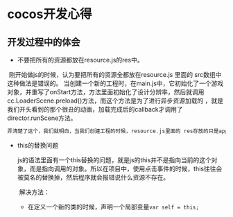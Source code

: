 # cocos开发心得



## 开发过程中的体会

- 不要把所有的资源都放在resource.js的res中。 

​        刚开始做js的时候，认为要把所有的资源全都放在resource.js 里面的 src数组中这种做法是错误的。
​	当创建一个新的工程时，在main.js中，它初始化了一个游戏对象，并重写了onStart方法，方法里面初始化了设计分辨率，然后就调用cc.LoaderScene.preload()方法，而这个方法是为了进行异步资源加载的 ，就是我们开头看到的那个很丑的动画，加载完成后的callback才调用了director.runScene方法。

```c++
弄清楚了这个，我们就明白，当我们创建工程的时候，resource.js里面的 res存放的只是app场景所需要的资源文件，我们完全可以在创建类似的想gameRes,MenuRes的数组用来保存每一个场景中需要加载的资源。然后自己定义一个资源加载的场景，进行加载资源就可以了。
```

- this的替换问题

  ​       js的语法里面有一个this替换的问题，就是js的this并不是指向当前的这个对象，而是指向调用的对象。所以在项目中，使用点击事件的时候，this往往会被莫名的替换掉，然后程序就会报错说什么资源不存在。

  ​	解决方法：

  * 在定义一个新的类的时候，声明一个局部变量`var self = this;`                  


